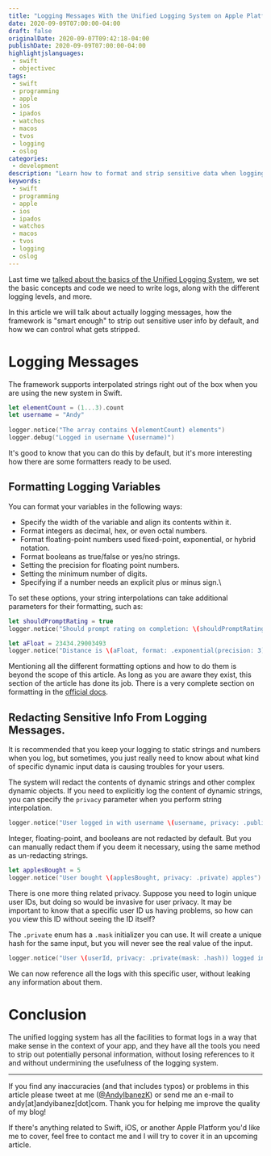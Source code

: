 ```yaml
---
title: "Logging Messages With the Unified Logging System on Apple Platforms"
date: 2020-09-09T07:00:00-04:00
draft: false
originalDate: 2020-09-07T09:42:18-04:00
publishDate: 2020-09-09T07:00:00-04:00
highlightjslanguages:
 - swift
 - objectivec
tags:
 - swift
 - programming
 - apple
 - ios
 - ipados
 - watchos
 - macos
 - tvos
 - logging
 - oslog
categories:
 - development
description: "Learn how to format and strip sensitive data when logging with OSLog."
keywords:
 - swift
 - programming
 - apple
 - ios
 - ipados
 - watchos
 - macos
 - tvos
 - logging
 - oslog
---
```


Last time we [talked about the basics of the Unified Logging System](https://www.andyibanez.com/posts/introduction-apples-unified-logging-system-ios14-swift/), we set the basic concepts and code we need to write logs, along with the different logging levels, and more.

In this article we will talk about actually logging messages, how the framework is "smart enough" to strip out sensitive user info by default, and how we can control what gets stripped.

# Logging Messages

The framework supports interpolated strings right out of the box when you are using the new system in Swift.

```swift
let elementCount = (1...3).count
let username = "Andy"
         
logger.notice("The array contains \(elementCount) elements")
logger.debug("Logged in username \(username)")
```

It's good to know that you can do this by default, but it's more interesting how there are some formatters ready to be used.

## Formatting Logging Variables

You can format your variables in the following ways:

* Specify the width of the variable and align its contents within it.
* Format integers as decimal, hex, or even octal numbers.
* Format floating-point numbers used fixed-point, exponential, or hybrid notation.
* Format booleans as true/false or yes/no strings.
* Setting the precision for floating point numbers.
* Setting the minimum number of digits.
* Specifying if a number needs an explicit plus or minus sign.\

To set these options, your string interpolations can take additional parameters for their formatting, such as:

```swift
let shouldPromptRating = true
logger.notice("Should prompt rating on completion: \(shouldPromptRating, format: .answer)")

let aFloat = 23434.29003493
logger.notice("Distance is \(aFloat, format: .exponential(precision: 3))")
```

Mentioning all the different formatting options and how to do them is beyond the scope of this article. As long as you are aware they exist, this section of the article has done its job. There is a very complete section on formatting in the [official docs](https://developer.apple.com/documentation/os/logging/generating_log_messages_from_your_code).

## Redacting Sensitive Info From Logging Messages.

It is recommended that you keep your logging to static strings and numbers when you log, but sometimes, you just really need to know about what kind of specific dynamic input data is causing troubles for your users.

The system will redact the contents of dynamic strings and other complex dynamic objects. If you need to explicitly log the content of dynamic strings, you can specify the `privacy` parameter when you perform string interpolation.

```swift
logger.notice("User logged in with username \(username, privacy: .public)")
```

Integer, floating-point, and booleans are not redacted by default. But you can manually redact them if you deem it necessary, using the same method as un-redacting strings.

```swift
let applesBought = 5
logger.notice("User bought \(applesBought, privacy: .private) apples")
```

There is one more thing related privacy. Suppose you need to login unique user IDs, but doing so would be invasive for user privacy. It may be important to know that a specific user ID us having problems, so how can you view this ID without seeing the ID itself?

The `.private` enum has a `.mask` initializer you can use. It will create a unique hash for the same input, but you will never see the real value of the input.

```swift
logger.notice("User \(userId, privacy: .private(mask: .hash)) logged in")
```

We can now reference all the logs with this specific user, without leaking any information about them.

# Conclusion

The unified logging system has all the facilities to format logs in a way that make sense in the context of your app, and they have all the tools you need to strip out potentially personal information, without losing references to it and without undermining the usefulness of the logging system.

<hr>

If you find any inaccuracies (and that includes typos) or problems in this article please tweet at me ([@AndyIbanezK](https://twitter.com/AndyIbanezK)) or send me an e-mail to andy[at]andyibanez[dot]com. Thank you for helping me improve the quality of my blog!

If there's anything related to Swift, iOS, or another Apple Platform you'd like me to cover, feel free to contact me and I will try to cover it in an upcoming article.